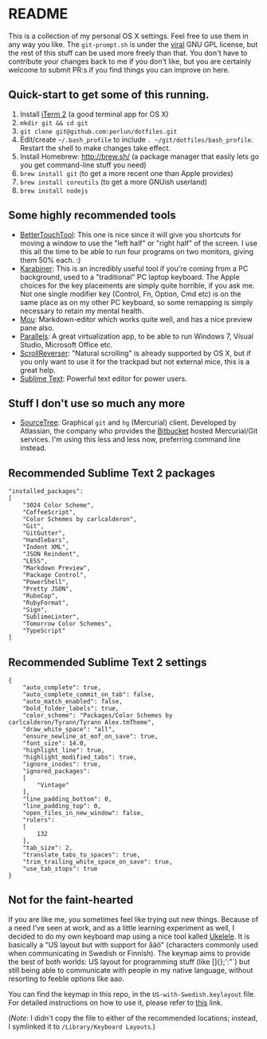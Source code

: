 README
======

This is a collection of my personal OS X settings. Feel free to use them in any way you like. The `git-prompt.sh` is under the [viral](http://en.wikipedia.org/wiki/GNU_General_Public_License#.22Viral.22_nature) GNU GPL license, but the rest of this stuff can be used more freely than that. You don't have to contribute your changes back to me if you don't like, but you are certainly welcome to submit PR:s if you find things you can improve on here.

## Quick-start to get some of this running.

1. Install [iTerm 2](http://www.iterm2.com) (a good terminal app for OS X)
1. `mkdir git && cd git`
1. `git clone git@github.com:perlun/dotfiles.git`
1. Edit/create `~/.bash_profile` to include `. ~/git/dotfiles/bash_profile`. Restart the shell to make changes take effect.
1. Install Homebrew: http://brew.sh/ (a package manager that easily lets go you get command-line stuff you need)
1. `brew install git` (to get a more recent one than Apple provides)
1. `brew install coreutils` (to get a more GNUish userland)
1. `brew install nodejs`

## Some highly recommended tools

- [BetterTouchTool](http://www.bettertouchtool.net/): This one is nice since it will give you shortcuts for moving a window to use the "left half" or "right half" of the screen. I use this all the time to be able to run four programs on two monitors, giving them 50% each. :)
- [Karabiner](http://pqrs.org/macosx/keyremap4macbook/): This is an incredibly useful tool if you're coming from a PC background, used to a "traditional" PC laptop keyboard. The Apple choices for the key placements are simply quite horrible, if you ask me. Not one single modifier key (Control, Fn, Option, Cmd etc) is on the same place as on my other PC keyboard, so some remapping is simply necessary to retain my mental health.
- [Mou](http://mouapp.com/): Markdown-editor which works quite well, and has a nice preview pane also.
- [Parallels](http://www.parallels.com): A great virtualization app, to be able to run Windows 7, Visual Studio, Microsoft Office etc.
- [ScrollReverser](http://www.macupdate.com/app/mac/37872/scroll-reverser): "Natural scrolling" is already supported by OS X, but if you only want to use it for the trackpad but not external mice, this is a great help.
- [Sublime Text](http://www.sublimetext.com): Powerful text editor for power users.

## Stuff I don't use so much any more

- [SourceTree](http://www.sourcetreeapp.com/): Graphical `git` and `hg` (Mercurial) client. Developed by Atlassian, the company who provides the [Bitbucket](http://www.bitbucket.org) hosted Mercurial/Git services. I'm using this less and less now, preferring command line instead.

## Recommended Sublime Text 2 packages

	"installed_packages":
	[
		"3024 Color Scheme",
		"CoffeeScript",
		"Color Schemes by carlcalderon",
		"Git",
		"GitGutter",
		"Handlebars",
		"Indent XML",
		"JSON Reindent",
		"LESS",
		"Markdown Preview",
		"Package Control",
		"PowerShell",
		"Pretty JSON",
		"RuboCop",
		"RubyFormat",
		"Sign",
		"SublimeLinter",
		"Tomorrow Color Schemes",
		"TypeScript"
	]

## Recommended Sublime Text 2 settings

```
{
	"auto_complete": true,
	"auto_complete_commit_on_tab": false,
	"auto_match_enabled": false,
	"bold_folder_labels": true,
	"color_scheme": "Packages/Color Schemes by carlcalderon/Tyrann/Tyrann Alex.tmTheme",
	"draw_white_space": "all",
	"ensure_newline_at_eof_on_save": true,
	"font_size": 14.0,
	"highlight_line": true,
	"highlight_modified_tabs": true,
	"ignore_inodes": true,
	"ignored_packages":
	[
		"Vintage"
	],
	"line_padding_bottom": 0,
	"line_padding_top": 0,
	"open_files_in_new_window": false,
	"rulers":
	[
		132
	],
	"tab_size": 2,
	"translate_tabs_to_spaces": true,
	"trim_trailing_white_space_on_save": true,
	"use_tab_stops": true
}
```

## Not for the faint-hearted

If you are like me, you sometimes feel like trying out new things. Because of a need I've seen at work, and as a little learning experiment as well, I decided to do my own keyboard map using a nice tool kalled [Ukelele](http://scripts.sil.org/cms/scripts/page.php?site_id=nrsi&id=ukelele). It is basically a "US layout but with support for åäö" (characters commonly used when communicating in Swedish or Finnish). The keymap aims to provide the best of both worlds: US layout for programming stuff (like []{};':"`) but still being able to communicate with people in my native language, without resorting to feeble options like aao.

You can find the keymap in this repo, in the `US-with-Swedish.keylayout` file. For detailed instructions on how to use it, please refer to [this](http://superuser.com/a/665726/59111) link.

(*Note*: I didn't copy the file to either of the recommended locations; instead, I symlinked it to `/Library/Keyboard Layouts`.)

